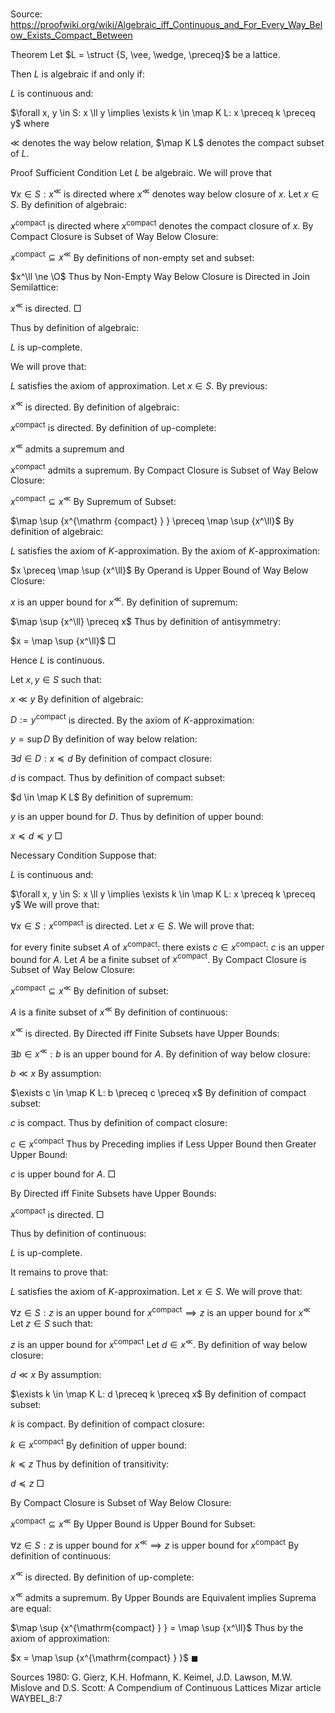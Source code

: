 # 

Source: https://proofwiki.org/wiki/Algebraic_iff_Continuous_and_For_Every_Way_Below_Exists_Compact_Between



Theorem
Let $L = \struct {S, \vee, \wedge, \preceq}$ be a lattice.

Then $L$ is algebraic if and only if:

$L$ is continuous
and:

$\forall x, y \in S: x \ll y \implies \exists k \in \map K L: x \preceq k \preceq y$
where

$\ll$ denotes the way below relation,
$\map K L$ denotes the compact subset of $L$.


Proof
Sufficient Condition
Let $L$ be algebraic.
We will prove that

$\forall x \in S: x^\ll$ is directed
where $x^\ll$ denotes way below closure of $x$.
Let $x \in S$.
By definition of algebraic:

$x^{\mathrm{compact} }$ is directed
where $x^{\mathrm{compact} }$ denotes the compact closure of $x$.
By Compact Closure is Subset of Way Below Closure:

$x^{\mathrm{compact} } \subseteq x^\ll$
By definitions of non-empty set and subset:

$x^\ll \ne \O$
Thus by Non-Empty Way Below Closure is Directed in Join Semilattice:

$x^\ll$ is directed.
$\Box$

Thus by definition of algebraic:

$L$ is up-complete.

We will prove that:

$L$ satisfies the axiom of approximation.
Let $x \in S$.
By previous:

$x^\ll$ is directed.
By definition of algebraic:

$x^{\mathrm{compact} }$ is directed.
By definition of up-complete:

$x^\ll$ admits a supremum
and

$x^{\mathrm{compact} }$ admits a supremum.
By Compact Closure is Subset of Way Below Closure:

$x^{\mathrm{compact} } \subseteq x^\ll$
By Supremum of Subset:

$\map \sup {x^{\mathrm {compact} } } \preceq \map \sup {x^\ll}$
By definition of algebraic:

$L$ satisfies the axiom of $K$-approximation.
By the axiom of $K$-approximation:

$x \preceq \map \sup {x^\ll}$
By Operand is Upper Bound of Way Below Closure:

$x$ is an upper bound for $x^\ll$.
By definition of supremum:

$\map \sup {x^\ll} \preceq x$
Thus by definition of antisymmetry:

$x = \map \sup {x^\ll}$
$\Box$

Hence $L$ is continuous.

Let $x, y \in S$ such that:

$x \ll y$
By definition of algebraic:

$D := y^{\mathrm{compact} }$ is directed.
By the axiom of $K$-approximation:

$y = \sup D$
By definition of way below relation:

$\exists d \in D: x \preceq d$
By definition of compact closure:

$d$ is compact.
Thus by definition of compact subset:

$d \in \map K L$
By definition of supremum:

$y$ is an upper bound for $D$.
Thus by definition of upper bound:

$x \preceq d \preceq y$
$\Box$


Necessary Condition
Suppose that:

$L$ is continuous
and:

$\forall x, y \in S: x \ll y \implies \exists k \in \map K L: x \preceq k \preceq y$
We will prove that:

$\forall x \in S: x^{\mathrm{compact} }$ is directed.
Let $x \in S$.
We will prove that:

for every finite subset $A$ of $x^{\mathrm{compact} }$: there exists $c \in x^{\mathrm{compact} }$: $c$ is an upper bound for $A$.
Let $A$ be a finite subset of $x^{\mathrm{compact} }$.
By Compact Closure is Subset of Way Below Closure:

$x^{\mathrm{compact} } \subseteq x^\ll$
By definition of subset:

$A$ is a finite subset of $x^\ll$
By definition of continuous:

$x^\ll$ is directed.
By Directed iff Finite Subsets have Upper Bounds:

$\exists b \in x^\ll: b$ is an upper bound for $A$.
By definition of way below closure:

$b \ll x$
By assumption:

$\exists c \in \map K L: b \preceq c \preceq x$
By definition of compact subset:

$c$ is compact.
Thus by definition of compact closure:

$c \in x^{\mathrm{compact} }$
Thus by Preceding implies if Less Upper Bound then Greater Upper Bound:

$c$ is upper bound for $A$.
$\Box$

By Directed iff Finite Subsets have Upper Bounds:

$x^{\mathrm{compact} }$ is directed.
$\Box$

Thus by definition of continuous:

$L$ is up-complete.

It remains to prove that:

$L$ satisfies the axiom of $K$-approximation.
Let $x \in S$.
We will prove that:

$\forall z \in S: z$ is an upper bound for $x^{\mathrm{compact} } \implies z$ is an upper bound for $x^\ll$
Let $z \in S$ such that:

$z$ is an upper bound for $x^{\mathrm{compact} }$
Let $d \in x^\ll$.
By definition of way below closure:

$d \ll x$
By assumption:

$\exists k \in \map K L: d \preceq k \preceq x$
By definition of compact subset:

$k$ is compact.
By definition of compact closure:

$k \in x^{\mathrm{compact} }$
By definition of upper bound:

$k \preceq z$
Thus by definition of transitivity:

$d \preceq z$
$\Box$

By Compact Closure is Subset of Way Below Closure:

$x^{\mathrm{compact} } \subseteq x^\ll$
By Upper Bound is Upper Bound for Subset:

$\forall z \in S: z$ is upper bound for $x^\ll \implies z$ is upper bound for $x^{\mathrm{compact} }$
By definition of continuous:

$x^\ll$ is directed.
By definition of up-complete:

$x^\ll$ admits a supremum.
By Upper Bounds are Equivalent implies Suprema are equal:

$\map \sup {x^{\mathrm{compact} } } = \map \sup {x^\ll}$
Thus by the axiom of approximation:

$x = \map \sup {x^{\mathrm{compact} } }$
$\blacksquare$


Sources
1980: G. Gierz, K.H. Hofmann, K. Keimel, J.D. Lawson, M.W. Mislove and D.S. Scott: A Compendium of Continuous Lattices
Mizar article WAYBEL_8:7




